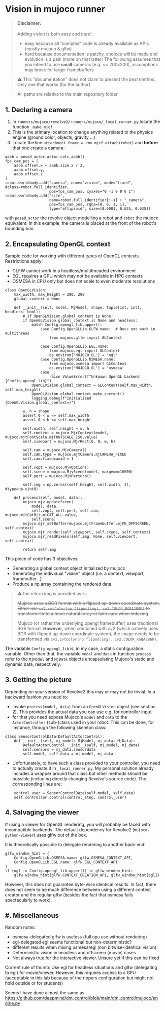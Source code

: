 # Vision in mujoco runner

> #### Disclaimer:
> Adding vision is both *easy* and *hard*:
> - easy because all "complex" code is already available as APIs (mostly
mujoco & glfw)
> - hard because documentation is patchy, choices will be made and evolution
is a pain (more on that latter)
> The following assumes that you intend to use __small__ cameras (e.g. <<
200x200), assumptions may break for larger framebuffers 

> :warning: This "documentation" does not claim to present the _best_ method.
> Only one that works (for the author)

> All paths are relative to the main repository folder

## 1. Declaring a camera

1. In `runners/mujoco/revolve2/runners/mujoco/_local_runner.py` locate the function `_make_mjcf`
2. This is the primary location to change anything related to the physics engine (ground color,
objects, gravity ...)
3. Locate the line `attachment_frame = env_mjcf.attach(robot)` and __before__ that one create a camera:
```
aabb = posed_actor.actor.calc_aabb()
fps_cam_pos = [
    aabb.offset.x + aabb.size.x / 2,
    aabb.offset.y,
    aabb.offset.z
]
robot.worldbody.add("camera", name="vision", mode="fixed", dclass=robot.full_identifier,
                    pos=fps_cam_pos, xyaxes="0 -1 0 0 0 1")
robot.worldbody.add('site',
                    name=robot.full_identifier[:-1] + "_camera",
                    pos=fps_cam_pos, rgba=[0, 0, 1, 1],
                    type="ellipsoid", size=[0.0001, 0.025, 0.025])
```
with `posed_actor` the revolve object modelling a robot and `robot` the mujoco equivalent.
In this example, the camera is placed at the front of the robot's bounding box.

## 2. Encapsulating OpenGL context

Sample code for working with different types of OpenGL contexts. Restrictions apply:
- GLFW cannot work in a headless/multithreaded environment
- EGL requires a GPU which may not be available in HPC contexts
- OSMESA in CPU only but does not scale to even moderate resolutions
```
class OpenGLVision:
    max_width, max_height = 200, 200
    global_context = None

    def __init__(self, model: MjModel, shape: Tuple[int, int], headless: bool):
        # if OpenGLVision.global_context is None:
        if OpenGLVision.global_context is None and headless:
            match Config.opengl_lib.upper():
                case Config.OpenGLLib.GLFW.name:  # Does not work in multithread
                    from mujoco.glfw import GLContext

                case Config.OpenGLLib.EGL.name:
                    from mujoco.egl import GLContext
                    os.environ['MUJOCO_GL'] = 'egl'
                case Config.OpenGLLib.OSMESA.name:
                    from mujoco.osmesa import GLContext
                    os.environ['MUJOCO_GL'] = 'osmesa'
                case _:
                    raise ValueError(f"Unknown OpenGL backend {Config.opengl_lib}")
            OpenGLVision.global_context = GLContext(self.max_width, self.max_height)
            OpenGLVision.global_context.make_current()
            logging.debug(f"Initialized {OpenGLVision.global_context=}")

        w, h = shape
        assert 0 < w <= self.max_width
        assert 0 < h <= self.max_height

        self.width, self.height = w, h
        self.context = mujoco.MjrContext(model, mujoco.mjtFontScale.mjFONTSCALE_150.value)
        self.viewport = mujoco.MjrRect(0, 0, w, h)

        self.cam = mujoco.MjvCamera()
        self.cam.type = mujoco.mjtCamera.mjCAMERA_FIXED
        self.cam.fixedcamid = 1

        self.vopt = mujoco.MjvOption()
        self.scene = mujoco.MjvScene(model, maxgeom=10000)
        self.pert = mujoco.MjvPerturb()

        self.img = np.zeros((self.height, self.width, 3), dtype=np.uint8)

    def process(self, model, data):
        mujoco.mjv_updateScene(
            model, data,
            self.vopt, self.pert, self.cam, mujoco.mjtCatBit.mjCAT_ALL.value,
            self.scene)
        mujoco.mjr_setBuffer(mujoco.mjtFramebuffer.mjFB_OFFSCREEN, self.context)
        mujoco.mjr_render(self.viewport, self.scene, self.context)
        mujoco.mjr_readPixels(self.img, None, self.viewport, self.context)

        return self.img
```

This piece of code has 3 objectives:
 - Generating a global context object initialized by mujoco
 - Generating the individual "vision" object (i.e. a context, viewport, framebuffer...)
 - Produce a np.array containing the rendered data

> :warning: the return img is provided as-is.
> 
> ~~Mujoco uses a BGR format with a flipped
> up-down coordinate system. Either use `cv2.cvtColor(np.flipud(img), cv2.COLOR_RGBA2BGR)`
> to transform it into a more natural array or take care when indexing~~
> 
> Mujoco (or rather the underlying opengl framebuffer) uses traditional RGB
> format. **However**, when combined with cv2 (which natively uses BGR with
> flipped up-down coordinate system), the image needs to be transformed via
> `cv2.cvtColor(np.flipud(img), cv2.COLOR_RGBA2BGR)`.

The variable `Config.opengl_lib` is, in my case, a static configuration variable.
Other than that, the variable `model` and `data` in function `process` refer to the
`MjModel` and `MjData` objects encapsulating Mujoco's static and dynamic data, respectively.

## 3. Getting the picture

Depending on your version of Revolve2 this may or may not be trivial. In a backward
fashion you need to:
- invoke `process(model, data)` from an `OpenGLVision` object (see section 2). This
provides the actual data you can use e.g. for controller input
- for that you need expose Mujoco's `model` and `data` to the `ActorController`
(sub-)class used in your robot. This can be done, for instance, through the following
skeleton class:
```
class SensorControlData(DefaultActorControl):
    def __init__(self, mj_model: MjModel, mj_data: MjData):
        DefaultActorControl.__init__(self, mj_model, mj_data)
        self.sensors = mj_data.sensordata
        self.model, self.data = mj_model, mj_data
```
- Unfortunately, to have such a class provided to your controller, you need to actually
create it in `_local_runner.py`. My personal solution already includes a wrapper around
that class but other methods should be possible (including directly changing Revolve's
source code). The corresponding lines are:
```
    control_user = SensorControlData(self.model, self.data)
    self.controller.control(control_step, control_user)
```

## 4. Salvaging the viewer

If using a viewer for OpenGL rendering, you will probably be faced with incompatible
backends. The default dependency for Revolve2 (`mujoco-python-viewer`) uses glfw out of
the box. 

It is theoretically possible to delegate rendering to another back-end:
```
glfw_window_hint = {
    Config.OpenGLLib.OSMESA.name: glfw.OSMESA_CONTEXT_API,
    Config.OpenGLLib.EGL.name: glfw.EGL_CONTEXT_API
}
if (ogl := Config.opengl_lib.upper()) in glfw_window_hint:
    glfw.window_hint(glfw.CONTEXT_CREATION_API, glfw_window_hint[ogl])
```

However, this does not guarantee byte-wise identical results. In fact, there
does not seem to be much difference between using a different context creator
and the regular glfw (besides the fact that osmesa fails spectacularly to work).

## #. Miscellaneous

Random notes:
- osmesa-delegated glfw is useless (full cpu use without rendering)
- egl-delegated egl seems functional but non-deterministic?
- different results when mixing osmesa/egl (non bitwise-identical vision)
- Deterministic vision in headless and offscreen (movie) cases
- Not always true for the interactive viewer. Unsure yet if this can be fixed

Current rule of thumb:
Use egl for headless situations and glfw (delegating to egl) for movie/viewer.
However, this requires access to a GPU (acceptable in this lab
because of the rippers configuration but might not hold outside or for students)

Seems I have done almost the same as https://github.com/deepmind/dm_control/blob/main/dm_control/mujoco/engine.py